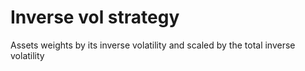 # Inverse vol strategy
 Assets weights by its inverse volatility and scaled by the total inverse volatility
